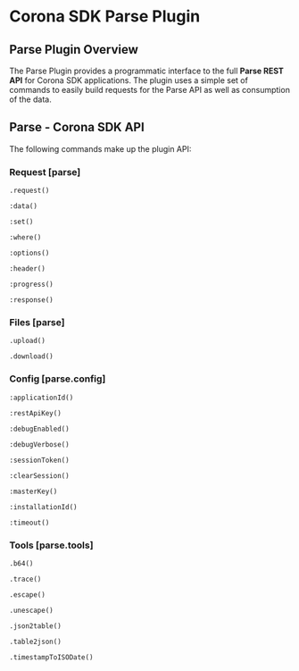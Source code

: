 # Corona SDK Parse Plugin

## Parse Plugin Overview

The Parse Plugin provides a programmatic interface to the full __Parse REST API__ for Corona SDK applications. The plugin uses a simple set of commands to easily build requests for the Parse API as well as consumption of the data.

## Parse - Corona SDK API

The following commands make up the plugin API:

### Request [parse]

`.request()`

`:data()`

`:set()`

`:where()`

`:options()`

`:header()`

`:progress()`

`:response()`

### Files [parse]

`.upload()`

`.download()`

### Config [parse.config]

`:applicationId()`

`:restApiKey()`

`:debugEnabled()`

`:debugVerbose()`

`:sessionToken()`

`:clearSession()`

`:masterKey()`

`:installationId()`

`:timeout()`

### Tools [parse.tools]

`.b64()`

`.trace()`

`.escape()`

`.unescape()`

`.json2table()`

`.table2json()`

`.timestampToISODate()`
